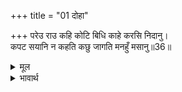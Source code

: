 +++
title = "01 दोहा"

+++
परेउ राउ कहि कोटि बिधि काहे करसि निदानु।  
कपट सयानि न कहति कछु जागति मनहुँ मसानु॥36॥  

<details><summary>मूल</summary>

परेउ राउ कहि कोटि बिधि काहे करसि निदानु।  
कपट सयानि न कहति कछु जागति मनहुँ मसानु॥36॥  
</details>

<details><summary>भावार्थ</summary>

राजा करोडों प्रकार से (बहुत तरह से) समझाकर (और यह कहकर) कि तू क्यों सर्वनाश कर रही है, पृथ्वी पर गिर पडे। पर कपट करने में चतुर कैकेयी कुछ बोलती नहीं, मानो (मौन होकर) मसान जगा रही हो (श्मशान में बैठकर प्रेतमन्त्र सिद्ध कर रही हो)॥36॥  
</details>



